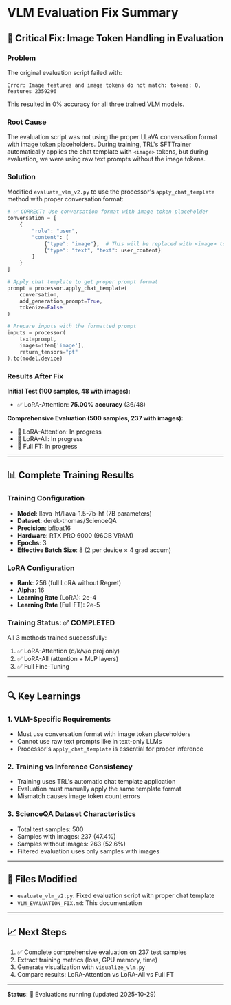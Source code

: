 # VLM Evaluation Fix Summary

## 🔧 Critical Fix: Image Token Handling in Evaluation

### Problem
The original evaluation script failed with:
```
Error: Image features and image tokens do not match: tokens: 0, features 2359296
```

This resulted in 0% accuracy for all three trained VLM models.

### Root Cause
The evaluation script was not using the proper LLaVA conversation format with image token placeholders. During training, TRL's SFTTrainer automatically applies the chat template with `<image>` tokens, but during evaluation, we were using raw text prompts without the image tokens.

### Solution
Modified `evaluate_vlm_v2.py` to use the processor's `apply_chat_template` method with proper conversation format:

```python
# ✅ CORRECT: Use conversation format with image token placeholder
conversation = [
    {
        "role": "user",
        "content": [
            {"type": "image"},  # This will be replaced with <image> token
            {"type": "text", "text": user_content}
        ]
    }
]

# Apply chat template to get proper prompt format
prompt = processor.apply_chat_template(
    conversation,
    add_generation_prompt=True,
    tokenize=False
)

# Prepare inputs with the formatted prompt
inputs = processor(
    text=prompt,
    images=item['image'],
    return_tensors="pt"
).to(model.device)
```

### Results After Fix

**Initial Test (100 samples, 48 with images):**
- ✅ LoRA-Attention: **75.00% accuracy** (36/48)

**Comprehensive Evaluation (500 samples, 237 with images):**
- 🔄 LoRA-Attention: In progress
- 🔄 LoRA-All: In progress
- 🔄 Full FT: In progress

---

## 📊 Complete Training Results

### Training Configuration
- **Model**: llava-hf/llava-1.5-7b-hf (7B parameters)
- **Dataset**: derek-thomas/ScienceQA
- **Precision**: bfloat16
- **Hardware**: RTX PRO 6000 (96GB VRAM)
- **Epochs**: 3
- **Effective Batch Size**: 8 (2 per device × 4 grad accum)

### LoRA Configuration
- **Rank**: 256 (full LoRA without Regret)
- **Alpha**: 16
- **Learning Rate** (LoRA): 2e-4
- **Learning Rate** (Full FT): 2e-5

### Training Status: ✅ COMPLETED
All 3 methods trained successfully:
1. ✅ LoRA-Attention (q/k/v/o proj only)
2. ✅ LoRA-All (attention + MLP layers)
3. ✅ Full Fine-Tuning

---

## 🔍 Key Learnings

### 1. VLM-Specific Requirements
- Must use conversation format with image token placeholders
- Cannot use raw text prompts like in text-only LLMs
- Processor's `apply_chat_template` is essential for proper inference

### 2. Training vs Inference Consistency
- Training uses TRL's automatic chat template application
- Evaluation must manually apply the same template format
- Mismatch causes image token count errors

### 3. ScienceQA Dataset Characteristics
- Total test samples: 500
- Samples with images: 237 (47.4%)
- Samples without images: 263 (52.6%)
- Filtered evaluation uses only samples with images

---

## 📁 Files Modified
- `evaluate_vlm_v2.py`: Fixed evaluation script with proper chat template
- `VLM_EVALUATION_FIX.md`: This documentation

---

## 📈 Next Steps
1. ✅ Complete comprehensive evaluation on 237 test samples
2. Extract training metrics (loss, GPU memory, time)
3. Generate visualization with `visualize_vlm.py`
4. Compare results: LoRA-Attention vs LoRA-All vs Full FT

---

**Status**: 🔄 Evaluations running (updated 2025-10-29)

